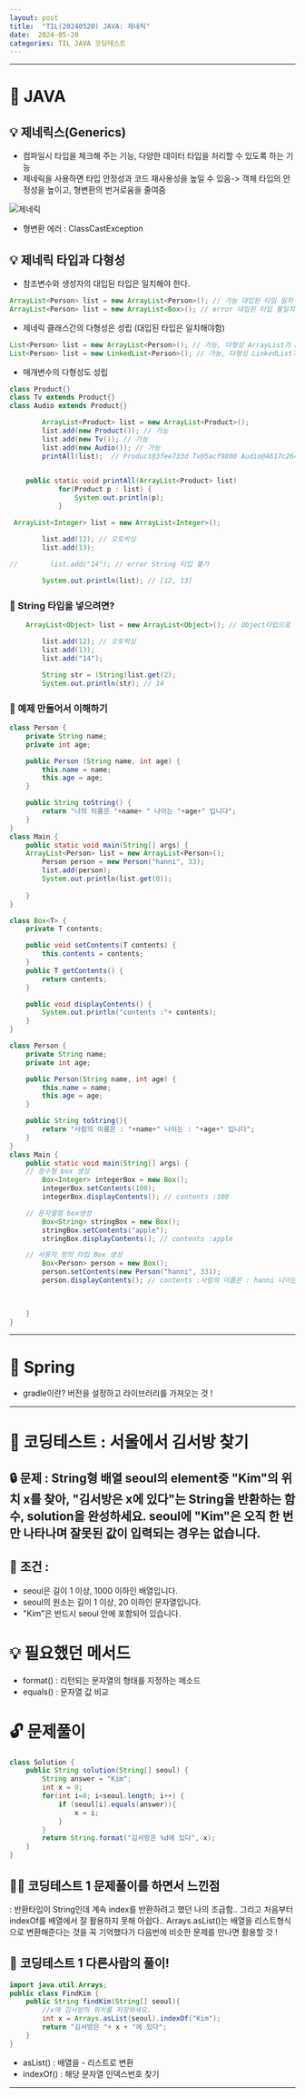 ```yaml
---
layout: post
title:  "TIL(20240520) JAVA: 제네릭"
date:  2024-05-20
categories: TIL JAVA 코딩테스트
---
```




---------------------------------------------------------------

# 📌 JAVA  

## 💡 제네릭스(Generics)
- 컴파일시 타입을 체크해 주는 기능, 다양한 데이터 타입을 처리할 수 있도록 하는 기능
- 제네릭을 사용하면 타입 안정성과 코드 재사용성을 높일 수 있음-> 객체 타입의 안정성을 높이고, 형변환의 번거로움을 줄여줌

![제네릭](https://user-images.githubusercontent.com/33862991/109501510-07125300-7adb-11eb-9d55-7d9efb2ff2d0.png)

- 형변환 에러 : ClassCastException

## 💡 제네릭 타입과 다형성
- 참조변수와 생성자의 대입된 타입은 일치해야 한다.

```java
ArrayList<Person> list = new ArrayList<Person>(); // 가능 대입된 타입 일치
ArrayList<Person> list = new ArrayList<Box>(); // error 대입된 타입 불일치
```

- 제네릭 클래스간의 다형성은 성립 (대입된 타입은 일치해야함)

```java
List<Person> list = new ArrayList<Person>(); // 가능, 다형성 ArrayList가 List를 구현
List<Person> list = new LinkedList<Person>(); // 가능, 다형성 LinkedList가 List를 구현
```

-  매개변수의 다형성도 성립 

```java
class Product{}
class Tv extends Product{}
class Audio extends Product{}

        ArrayList<Product> list = new ArrayList<Product>(); 
        list.add(new Product()); // 가능
        list.add(new Tv()); // 가능 
        list.add(new Audio()); // 가능
        printAll(list);  // Product@3fee733d Tv@5acf9800 Audio@4617c264

        
    public static void printAll(ArrayList<Product> list)
            for(Product p : list) {
                System.out.println(p);
            }
```

```java
 ArrayList<Integer> list = new ArrayList<Integer>();

        list.add(12); // 오토박싱
        list.add(13);
        
//        list.add("14"); // error String 타입 불가

        System.out.println(list); // [12, 13]
```

### 🎈 String 타입을 넣으려면?

```java
    ArrayList<Object> list = new ArrayList<Object>(); // Object타입으로 변환

        list.add(12); // 오토박싱
        list.add(13);       
        list.add("14"); 

        String str = (String)list.get(2);
        System.out.println(str); // 14
```

### 👀 예제 만들어서 이해하기


```java
class Person {
    private String name;
    private int age;

    public Person (String name, int age) {
        this.name = name;
        this.age = age;
    }

    public String toString() {
        return "나의 이름은 "+name+ " 나이는 "+age+" 입니다";
    } 
}
class Main {
    public static void main(String[] args) {
    ArrayList<Person> list = new ArrayList<Person>();
        Person person = new Person("hanni", 33);
        list.add(person);
        System.out.println(list.get(0));
        
    }
}
```

```java
class Box<T> {
    private T contents;

    public void setContents(T contents) {
        this.contents = contents;
    }
    public T getContents() {
        return contents;
    }

    public void displayContents() {
        System.out.println("contents :"+ contents);
    }
}

class Person {
    private String name;
    private int age;

    public Person(String name, int age) {
        this.name = name;
        this.age = age;
    }

    public String toString(){
        return "사람의 이름은 : "+name+" 나이는 : "+age+" 입니다";
    }
}
class Main {
    public static void main(String[] args) {
    // 정수형 box 생성
        Box<Integer> integerBox = new Box();
        integerBox.setContents(100);
        integerBox.displayContents(); // contents :100

    // 문자열형 box생성
        Box<String> stringBox = new Box();
        stringBox.setContents("apple");
        stringBox.displayContents(); // contents :apple

    // 사용자 정의 타입 Box 생성
        Box<Person> person = new Box();
        person.setContents(new Person("hanni", 33));
        person.displayContents(); // contents :사람의 이름은 : hanni 나이는 : 33 입니다

        
        
    }
}
```


---------------------------------------------------------------------

# 📌 Spring
- gradle이란? 버전을 설정하고 라이브러리를 가져오는 것 !

---------------------------------------------------------------------

# 📌 코딩테스트 : 서울에서 김서방 찾기

## 🔒 문제 : String형 배열 seoul의 element중 "Kim"의 위치 x를 찾아, "김서방은 x에 있다"는 String을 반환하는 함수, solution을 완성하세요. seoul에 "Kim"은 오직 한 번만 나타나며 잘못된 값이 입력되는 경우는 없습니다.

## 🚫 조건 : 
- seoul은 길이 1 이상, 1000 이하인 배열입니다.
- seoul의 원소는 길이 1 이상, 20 이하인 문자열입니다.
- "Kim"은 반드시 seoul 안에 포함되어 있습니다.

# 💡 필요했던 메서드
- format() : 리턴되는 문자열의 형태를 지정하는 메소드
- equals() : 문자열 값 비교

# 🔓 문제풀이

```java
class Solution {
    public String solution(String[] seoul) {
        String answer = "Kim";
        int x = 0;
        for(int i=0; i<seoul.length; i++) {
            if (seoul[i].equals(answer)){
                x = i;
            }
        }
        return String.format("김서방은 %d에 있다", x);
    }
}              

```

## 🤷‍♀️ 코딩테스트 1 문제풀이를 하면서 느낀점
: 반환타입이 String인데 계속 index를 반환하려고 했던 나의 조급함.. 
그리고 처음부터 indexOf를 배열에서 잘 활용하지 못해 아쉽다..
Arrays.asList()는 배열을 리스트형식으로 변환해준다는 것을 꼭 기억했다가 다음번에 
비슷한 문제를 만나면 활용할 것 ! 

## 🎈 코딩테스트 1 다른사람의 풀이! 

```java
import java.util.Arrays;
public class FindKim {
    public String findKim(String[] seoul){
        //x에 김서방의 위치를 저장하세요.
        int x = Arrays.asList(seoul).indexOf("Kim");        
        return "김서방은 "+ x + "에 있다";
    }
}
```

- asList() : 배열을 - 리스트로 변환
- indexOf() : 해당 문자열 인덱스번호 찾기 


--------------------------------------------------------------


